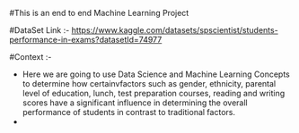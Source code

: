 #This is an end to end Machine Learning Project

#DataSet Link :- https://www.kaggle.com/datasets/spscientist/students-performance-in-exams?datasetId=74977

#Context :- 

  - Here we are going to use Data Science and Machine Learning Concepts to determine how certainvfactors such as gender, ethnicity, parental level of education, 
    lunch, test preparation courses, reading and writing scores have a significant influence in determining the overall performance of students in contrast to 
    traditional factors.
- 

